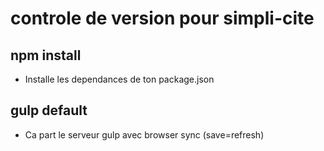 # controle de version pour simpli-cite

## npm install

-   Installe les dependances de ton package.json

## gulp default

-   Ca part le serveur gulp avec browser sync (save=refresh)
